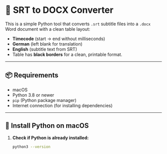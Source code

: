 # 📝 SRT to DOCX Converter

This is a simple Python tool that converts `.srt` subtitle files into a `.docx` Word document with a clean table layout:

- **Timecode** (start → end without milliseconds)  
- **German** (left blank for translation)  
- **English** (subtitle text from SRT)  
- Table has **black borders** for a clean, printable format.

---

## 📦 Requirements

- macOS
- Python 3.8 or newer
- `pip` (Python package manager)
- Internet connection (for installing dependencies)

---

## 🐍 Install Python on macOS

1. **Check if Python is already installed:**

   ```bash
   python3 --version
